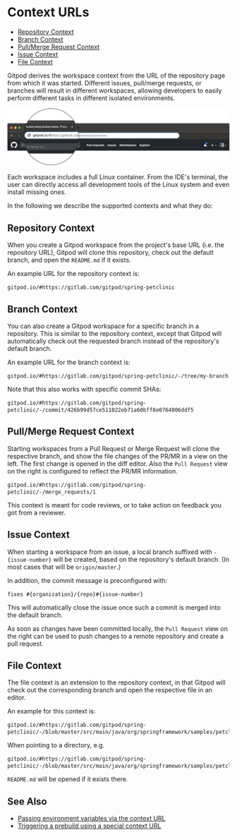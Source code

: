 # Context URLs

 * [Repository Context](#repository-context)
 * [Branch Context](#branch-context)
 * [Pull/Merge Request Context](#pull-merge-request-context)
 * [Issue Context](#issue-context)
 * [File Context](#file-context)

Gitpod derives the workspace context from the URL of the repository page from which it was
started. Different issues, pull/merge requests, or branches will result in different workspaces, allowing
developers to easily perform different tasks in different isolated environments.

![prefix github URL](./images/prefix-screenshot.png)

Each workspace includes a full Linux container. From the IDE's terminal, the user can directly
access all development tools of the Linux system and even install missing ones.

In the following we describe the supported contexts and what they do:

## Repository Context

When you create a Gitpod workspace from the project's base URL (i.e. the repository URL),
Gitpod will clone this repository, check out the default branch, and open the `README.md` if it exists.

An example URL for the repository context is:

```
gitpod.io/#https://gitlab.com/gitpod/spring-petclinic
```

## Branch Context

You can also create a Gitpod workspace for a specific branch in a repository. This is similar to the repository context, except that Gitpod will automatically check out the requested branch instead of the repository's default branch.

An example URL for the branch context is:

```
gitpod.io/#https://gitlab.com/gitpod/spring-petclinic/-/tree/my-branch
```

Note that this also works with specific commit SHAs:

```
gitpod.io/#https://gitlab.com/gitpod/spring-petclinic/-/commit/426b99d57ce511022eb71a60bff8e0764806ddf5
```

## Pull/Merge Request Context

Starting workspaces from a Pull Request or Merge Request will clone the respective branch, and show the file
changes of the PR/MR in a view on the left. The first change is opened in the diff editor.
Also the `Pull Request` view on the right is configured to reflect the PR/MR information.

```
gitpod.io/#https://gitlab.com/gitpod/spring-petclinic/-/merge_requests/1
```

This context is meant for code reviews, or to take action on feedback you got from a reviewer.

## Issue Context

When starting a workspace from an issue, a local branch suffixed with `-{issue-number}` will be
created, based on the repository's default branch. (In most cases that will be `origin/master`.)

In addition, the commit message is preconfigured with:

```
fixes #{organization}/{repo}#{issue-number}
```

This will automatically close the issue once such a commit is merged into the default branch.

As soon as changes have been committed locally, the `Pull Request` view on the right can be used to
push changes to a remote repository and create a pull request.

## File Context

The file context is an extension to the repository context, in that Gitpod will check out the
corresponding branch and open the respective file in an editor.

An example for this context is:

```
gitpod.io/#https://gitlab.com/gitpod/spring-petclinic/-/blob/master/src/main/java/org/springframework/samples/petclinic/owner/Pet.java
```

When pointing to a directory, e.g.
```
gitpod.io/#https://gitlab.com/gitpod/spring-petclinic/-/blob/master/src/main/java/org/springframework/samples/petclinic
```
`README.md` will be opened if it exists there.

## See Also

- [Passing environment variables via the context URL](/docs/environment-variables/#passing-in-environment-variables)
- [Triggering a prebuild using a special context URL](/docs/prebuilds/#manual-execution-of-prebuild)
